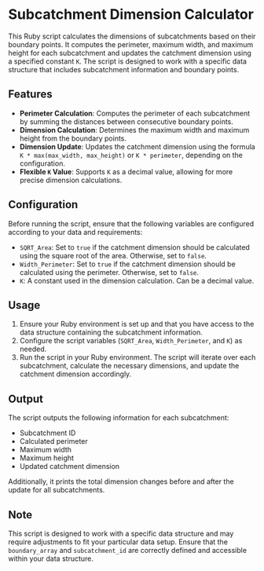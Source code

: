 # Subcatchment Dimension Calculator

This Ruby script calculates the dimensions of subcatchments based on their boundary points. It computes the perimeter, maximum width, and maximum height for each subcatchment and updates the catchment dimension using a specified constant `K`. The script is designed to work with a specific data structure that includes subcatchment information and boundary points.

## Features

- **Perimeter Calculation**: Computes the perimeter of each subcatchment by summing the distances between consecutive boundary points.
- **Dimension Calculation**: Determines the maximum width and maximum height from the boundary points.
- **Dimension Update**: Updates the catchment dimension using the formula `K * max(max_width, max_height)` or `K * perimeter`, depending on the configuration.
- **Flexible `K` Value**: Supports `K` as a decimal value, allowing for more precise dimension calculations.

## Configuration

Before running the script, ensure that the following variables are configured according to your data and requirements:

- `SQRT_Area`: Set to `true` if the catchment dimension should be calculated using the square root of the area. Otherwise, set to `false`.
- `Width_Perimeter`: Set to `true` if the catchment dimension should be calculated using the perimeter. Otherwise, set to `false`.
- `K`: A constant used in the dimension calculation. Can be a decimal value.

## Usage

1. Ensure your Ruby environment is set up and that you have access to the data structure containing the subcatchment information.
2. Configure the script variables (`SQRT_Area`, `Width_Perimeter`, and `K`) as needed.
3. Run the script in your Ruby environment. The script will iterate over each subcatchment, calculate the necessary dimensions, and update the catchment dimension accordingly.

## Output

The script outputs the following information for each subcatchment:

- Subcatchment ID
- Calculated perimeter
- Maximum width
- Maximum height
- Updated catchment dimension

Additionally, it prints the total dimension changes before and after the update for all subcatchments.

## Note

This script is designed to work with a specific data structure and may require adjustments to fit your particular data setup. Ensure that the `boundary_array` and `subcatchment_id` are correctly defined and accessible within your data structure.